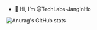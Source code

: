 - 👋 Hi, I’m @TechLabs-JangInHo

![Anurag's GitHub stats](https://github-readme-stats.vercel.app/api?username=TechLabs-JangInho&show_icons=true&theme=radical)
